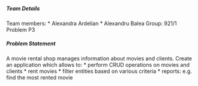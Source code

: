 ##### Team Details
Team members: * Alexandra Ardelian
              * Alexandru Balea
Group: 921/1
Problem P3


##### Problem Statement

  A movie rental shop manages information about movies and clients. Create an application which allows to:
    * perform CRUD operations on movies and clients
    * rent movies
    * filter entities based on various criteria
    * reports: e.g. find the most rented movie
